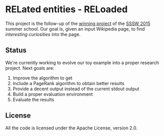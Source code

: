 # RELated entities - RELoaded

This project is the follow-up of the [winning project](https://github.com/basaldella/uncommonfacts) of the [SSSW 2015](http://sssw.org) summer school. Our goal is, given an input Wikipedia page, to find *interesting curiosities* into the page.

## Status

We're currently working to evolve our toy example into a proper research project. Next goals are:

1. Improve the algorithm to get
2. Include a PageRank algorithm to obtain better results
3. Provide a decent output instead of the current stdout output
4. Build a proper evaluation environment
5. Evaluate the results

## License

All the code is licensed under the Apache License, version 2.0.
